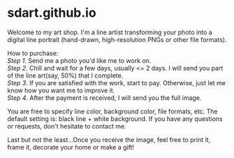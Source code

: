 # sdart.github.io
Welcome to my art shop. I'm a line artist transforming your photo into a digital line portrait (hand-drawn, high-resolution PNGs or other file formats).

How to purchase:  
*Step 1*. Send me a photo you'd like me to work on.  
*Step 2*. Chill and wait for a few days, usually <= 2 days. I will send you part of the line art(say, 50%) that I complete.  
*Step 3*. If you are satisfied with the work, start to pay. Otherwise, just let me know how you want me to improve it.  
*Step 4*. After the payment is received, I will send you the full image.

You are free to specify line color, background color, file formats, etc. The default setting is: black line + white background. If you have any questions or requests, don't hesitate to contact me.

Last but not the least...Once you receive the image, feel free to print it, frame it, decorate your home or make a gift!
